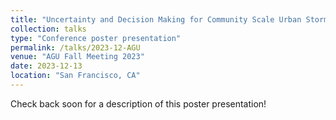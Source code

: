 ```yaml
---
title: "Uncertainty and Decision Making for Community Scale Urban Stormwater Modeling"
collection: talks
type: "Conference poster presentation"
permalink: /talks/2023-12-AGU
venue: "AGU Fall Meeting 2023"
date: 2023-12-13
location: "San Francisco, CA"
---
```


Check back soon for a description of this poster presentation!
